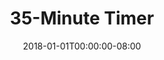 ---
redirect_from:
- "/35"
date: "2018-01-01T00:00:00-08:00"
layout: timer
published: TRUE
title: "35-Minute Timer"
minutes: 35
---